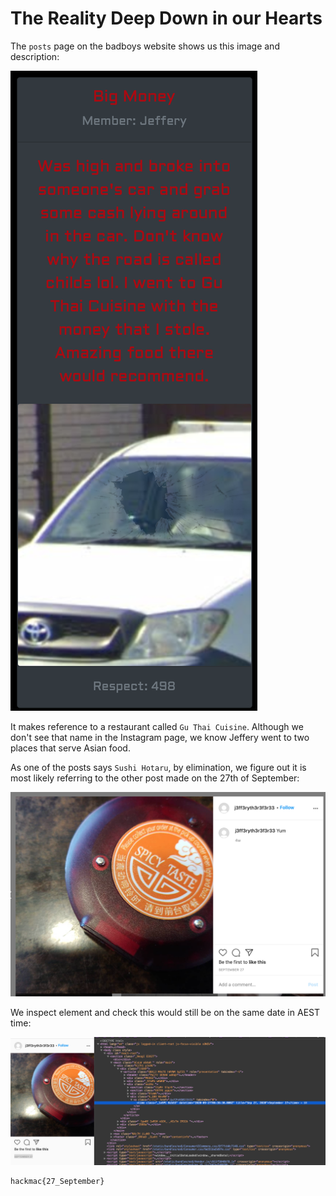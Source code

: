 # The Reality Deep Down in our Hearts

The `posts` page on the badboys website shows us this image and description:

![1](1.jpg)

It makes reference to a restaurant called `Gu Thai Cuisine`. Although we don't see that name in the Instagram page, we know Jeffery went to two places that serve Asian food. 

As one of the posts says `Sushi Hotaru`, by elimination, we figure out it is most likely referring to the other post made on the 27th of September:

![2](2.jpg)

We inspect element and check this would still be on the same date in AEST time:

![3](3.jpg)

```
hackmac{27_September}
```



